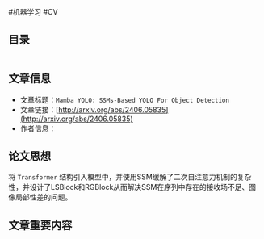 #机器学习 #CV 

## 目录

```toc
```

## 文章信息

- 文章标题：`Mamba YOLO: SSMs-Based YOLO For Object Detection`
- 文章链接：[http://arxiv.org/abs/2406.05835](http://arxiv.org/abs/2406.05835)
- 作者信息：

## 论文思想

将 `Transformer` 结构引入模型中，并使用SSM缓解了二次自注意力机制的复杂性，并设计了LSBlock和RGBlock从而解决SSM在序列中存在的接收场不足、图像局部性差的问题。


## 文章重要内容



